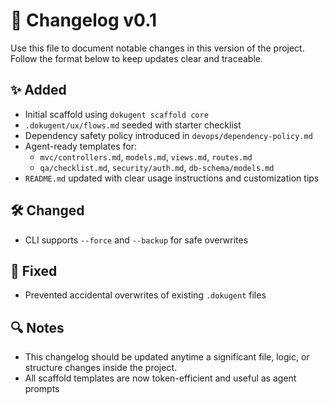 # 📝 Changelog v0.1

Use this file to document notable changes in this version of the project. Follow the format below to keep updates clear and traceable.

## ✨ Added

- Initial scaffold using `dokugent scaffold core`
- `.dokugent/ux/flows.md` seeded with starter checklist
- Dependency safety policy introduced in `devops/dependency-policy.md`
- Agent-ready templates for:
  - `mvc/controllers.md`, `models.md`, `views.md`, `routes.md`
  - `qa/checklist.md`, `security/auth.md`, `db-schema/models.md`
- `README.md` updated with clear usage instructions and customization tips

## 🛠 Changed

- CLI supports `--force` and `--backup` for safe overwrites

## 🐛 Fixed

- Prevented accidental overwrites of existing `.dokugent` files

## 🔍 Notes

- This changelog should be updated anytime a significant file, logic, or structure changes inside the project.
- All scaffold templates are now token-efficient and useful as agent prompts
